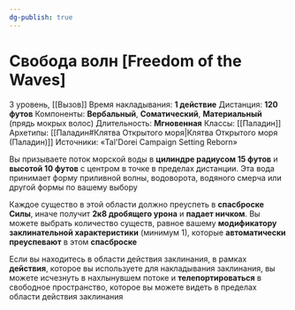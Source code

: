 ```yaml
---
dg-publish: true
---
```

# Свобода волн [Freedom of the Waves]
3 уровень, [[Вызов]]
Время накладывания: **1 действие**
Дистанция: **120 футов**
Компоненты: **Вербальный**, **Соматический**, **Материальный** (прядь мокрых волос)
Длительность: **Мгновенная**
Классы: [[Паладин]]
Архетипы: [[Паладин#Клятва Открытого моря|Клятва Открытого моря (Паладин)]]
Источники: «Tal'Dorei Campaign Setting Reborn»

Вы призываете поток морской воды в **цилиндре радиусом 15 футов** и **высотой 10 футов** с центром в точке в пределах дистанции. Эта вода принимает форму приливной волны, водоворота, водяного смерча или другой формы по вашему выбору

Каждое существо в этой области должно преуспеть в **спасброске Силы**, иначе получит **2к8 дробящего урона** и **падает ничком**. Вы можете выбрать количество существ, равное вашему **модификатору заклинательной характеристики** (минимум 1), которые **автоматически преуспевают** в этом **спасброске**

Если вы находитесь в области действия заклинания, в рамках **действия**, которое вы используете для накладывания заклинания, вы можете исчезнуть в нахлынувшем потоке и **телепортироваться** в свободное пространство, которое вы можете видеть в пределах области действия заклинания
